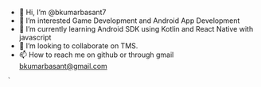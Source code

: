 - 👋 Hi, I’m @bkumarbasant7
- 👀 I’m interested Game Development and Android App Development
- 🌱 I’m currently learning Android SDK using Kotlin and React Native with javascript
- 💞️ I’m looking to collaborate on TMS.
- 📫 How to reach me on github or through gmail bkumarbasant@gmail.com    

<!---
bkumarbasant7/bkumarbasant7 is a ✨ special ✨ repository because its `README.md` (this file) appears on your GitHub profile.
You can click the Preview link to take a look at your changes.
--->
    ` 

